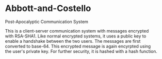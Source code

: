 # Abbott-and-Costello
Post-Apocalyptic Communication System

This is a client-server communication system with messages encrypted with RSA-SHA1. Like normal encrypted systems, it uses a public key to enable a handshake between the two users. The messages are first converted to base-64. This encrypted message is again encyrpted using the user's private key. For further security, it is hashed with a hash function.
 
